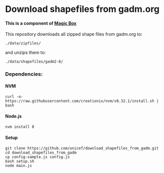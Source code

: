 # Download shapefiles from gadm.org

#### This is a component of [Magic Box](https://github.com/unicef/magicbox/wiki)

This repository downloads all zipped shape files from gadm.org to:

	./data/zipfiles/

and unzips them to:

	./data/shapefiles/gadm2-8/

### Dependencies:
#### NVM
	curl -o- https://raw.githubusercontent.com/creationix/nvm/v0.32.1/install.sh | bash
#### Node.js
	nvm install 8
#### Setup
	git clone https://github.com/unicef/download_shapefiles_from_gadm.git
	cd download_shapefiles_from_gadm
	cp config-sample.js config.js
	bash setup.sh
    node main.js
